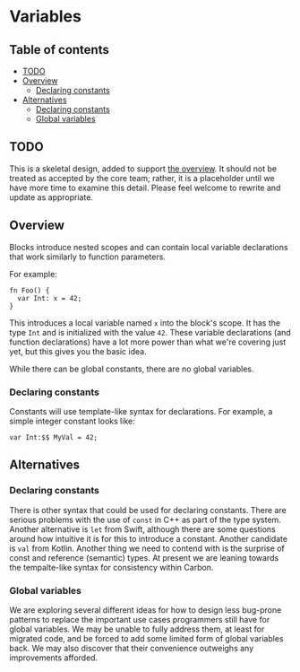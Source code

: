 # Variables

<!--
Part of the Carbon Language project, under the Apache License v2.0 with LLVM
Exceptions. See /LICENSE for license information.
SPDX-License-Identifier: Apache-2.0 WITH LLVM-exception
-->

## Table of contents

<!-- toc -->

-   [TODO](#todo)
-   [Overview](#overview)
    -   [Declaring constants](#declaring-constants)
-   [Alternatives](#alternatives)
    -   [Declaring constants](#declaring-constants-1)
    -   [Global variables](#global-variables)

<!-- tocstop -->

## TODO

This is a skeletal design, added to support [the overview](README.md). It should
not be treated as accepted by the core team; rather, it is a placeholder until
we have more time to examine this detail. Please feel welcome to rewrite and
update as appropriate.

## Overview

Blocks introduce nested scopes and can contain local variable declarations that
work similarly to function parameters.

For example:

```
fn Foo() {
  var Int: x = 42;
}
```

This introduces a local variable named `x` into the block's scope. It has the
type `Int` and is initialized with the value `42`. These variable declarations
(and function declarations) have a lot more power than what we're covering just
yet, but this gives you the basic idea.

While there can be global constants, there are no global variables.

### Declaring constants

Constants will use template-like syntax for declarations. For example, a simple
integer constant looks like:

```carbon
var Int:$$ MyVal = 42;
```

## Alternatives

### Declaring constants

There is other syntax that could be used for declaring constants. There are
serious problems with the use of `const` in C++ as part of the type system.
Another alternative is `let` from Swift, although there are some questions
around how intuitive it is for this to introduce a constant. Another candidate
is `val` from Kotlin. Another thing we need to contend with is the surprise of
const and reference (semantic) types. At present we are leaning towards the
tempalte-like syntax for consistency within Carbon.

### Global variables

We are exploring several different ideas for how to design less bug-prone
patterns to replace the important use cases programmers still have for global
variables. We may be unable to fully address them, at least for migrated code,
and be forced to add some limited form of global variables back. We may also
discover that their convenience outweighs any improvements afforded.
